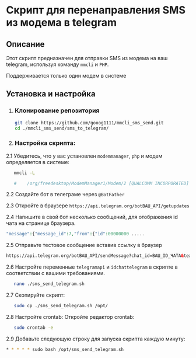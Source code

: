 # Скрипт для перенаправления SMS из модема в telegram

## Описание

Этот скрипт предназначен для отправки SMS из модема на ваш telegram, используя команду `mmcli` и `PHP`.

Поддерживается только один модем в системе

## Установка и настройка

1. ### Клонирование репозитория
   ```bash
   git clone https://github.com/gooog1111/mmcli_sms_send.git
   cd ./mmcli_sms_send/sms_to_telegram/
   ```
2. ### Настройка скрипта:

2.1 Убедитесь, что у вас установлен `modemmanager`, `php` и модем определяется в системе:
```bash
   mmcli -L

   #    /org/freedesktop/ModemManager1/Modem/2 [QUALCOMM INCORPORATED] 0

```
2.2 Создайте бот в телеграме через `@BotFather`

2.3 Откройте в браузере `https://api.telegram.org/botВАШ_API/getupdates`

2.4 Напишите в свой бот несколько сообщений, для отображения id чата на странице браузера.
```php
"message":{"message_id":7,"from":{"id":00000000 .....
```
2.5 Отправьте тестовое сообщение вставив ссылку в браузер
```html
https://api.telegram.org/botВАШ_API/sendMessage?chat_id=ВАШ_ID_ЧАТА&text=тест
```
2.6 Настройте переменные `telegramapi` и `idchattelegram` в скрипте в соответствии с вашими требованиями.
```bash
   nano ./sms_send_telegram.sh
```
2.7 Скопируйте скрипт:
```bash
   sudo cp ./sms_send_telegram.sh /opt/
```

2.8 Настройте crontab:
Откройте редактор crontab:
```bash
   sudo crontab -e
```
2.9 Добавьте следующую строку для запуска скрипта каждую минуту:
```bash
* * * * * sudo bash /opt/sms_send_telegram.sh
```
